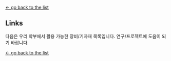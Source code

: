 [← go back to the list](https://HandongHCI.github.io)

## Links

다음은 우리 학부에서 활용 가능한 장비/기자재 목록입니다. 연구/프로젝트에 도움이 되기 바랍니다.






[← go back to the list](https://HandongHCI.github.io)